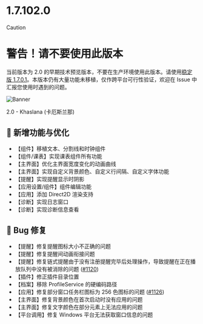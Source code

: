 # 1.7.102.0

> [!caution]
> # 警告！请不要使用此版本
>
> 当前版本为 2.0 的早期技术预览版本，不要在生产环境使用此版本。请使用[稳定版 1.7.0.1](https://github.com/ClassIsland/ClassIsland/releases/tag/1.7.0.1)。本版本仍有大量功能未移植，仅作跨平台可行性验证，欢迎在 Issue 中汇报您使用时遇到的问题。

![Banner](https://res.classisland.tech/banners/2.0/1.7.102.0.webp)

2.0 - Khaslana (卡厄斯兰那)

## 🚀 新增功能与优化

- 【组件】移植文本、分割线和时钟组件
- 【组件/课表】实现课表组件所有功能
- 【主界面】优化主界面宽度变化的动画曲线
- 【主界面】实现自定义背景颜色、自定义行间隔、自定义字体功能
- 【提醒】实现提醒显示时阴影
- 【应用设置/组件】组件编辑功能
- 【应用】添加 Direct2D 渲染支持
- 【诊断】实现日志窗口
- 【诊断】实现诊断信息查看

## 🐛 Bug 修复

- 【提醒】修复提醒图标大小不正确的问题
- 【提醒】修复提醒间动画衔接问题
- 【提醒】修复链式提醒由于没有注册提醒完毕后处理操作，导致提醒在正在播放队列中没有被消除的问题 ([#1120](https://github.com/ClassIsland/ClassIsland/issues/1120))
- 【插件】修正插件目录位置 
- 【档案】移除 ProfileService 的硬编码路径
- 【应用】修复部分窗口任务栏图标为 256 色图标的问题 ([#1126](https://github.com/ClassIsland/ClassIsland/issues/1126))
- 【主界面】修复背景颜色在首次启动时没有应用的问题
- 【主界面】修复文字颜色在部分元素上无法应用的问题
- 【平台调用】修复 Windows 平台无法获取窗口信息的问题

